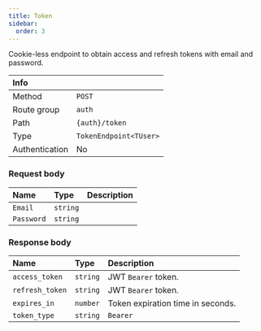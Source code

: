 ```yaml
---
title: Token
sidebar:
  order: 3
---
```


Cookie-less endpoint to obtain access and refresh tokens with email and password.

| Info           |                        |
|:---------------|:-----------------------|
| Method         | `POST`                 |
| Route group    | `auth`                 |
| Path           | `{auth}/token`         |
| Type           | `TokenEndpoint<TUser>` |
| Authentication | No                     |

### Request body

| Name       | Type     | Description |
|:-----------|:---------|:------------|
| `Email`    | `string` |             |
| `Password` | `string` |             |

### Response body

| Name            | Type     | Description                       |
|:----------------|:---------|:----------------------------------|
| `access_token`  | `string` | JWT `Bearer` token.               |
| `refresh_token` | `string` | JWT `Bearer` token.               |
| `expires_in`    | `number` | Token expiration time in seconds. |
| `token_type`    | `string` | `Bearer`                          |

